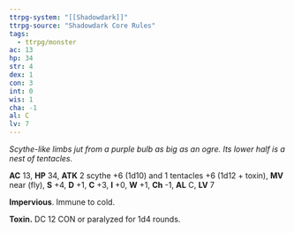 ```yaml
---
ttrpg-system: "[[Shadowdark]]"
ttrpg-source: "Shadowdark Core Rules"
tags:
  - ttrpg/monster
ac: 13
hp: 34
str: 4
dex: 1
con: 3
int: 0
wis: 1
cha: -1
al: C
lv: 7
---
```


_Scythe-like limbs jut from a purple bulb as big as an ogre. Its lower half is a nest of tentacles._

**AC** 13, **HP** 34, **ATK** 2 scythe +6 (1d10) and 1 tentacles +6 (1d12 + toxin), **MV** near (fly), **S** +4, **D** +1, **C** +3, **I** +0, **W** +1, **Ch** -1, **AL** C, **LV** 7

**Impervious**. Immune to cold. 

**Toxin.** DC 12 CON or paralyzed for 1d4 rounds.

